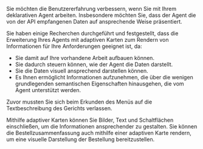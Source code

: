 Sie möchten die Benutzererfahrung verbessern, wenn Sie mit Ihrem deklarativen Agent arbeiten. Insbesondere möchten Sie, dass der Agent die von der API empfangenen Daten auf ansprechende Weise präsentiert.

Sie haben einige Recherchen durchgeführt und festgestellt, dass die Erweiterung Ihres Agents mit adaptiven Karten zum Rendern von Informationen für Ihre Anforderungen geeignet ist, da:

- Sie damit auf Ihre vorhandene Arbeit aufbauen können.
- Sie dadurch steuern können, wie der Agent die Daten darstellt.
- Sie die Daten visuell ansprechend darstellen können.
- Es Ihnen ermöglicht Informationen aufzunehmen, die über die wenigen grundlegenden semantischen Eigenschaften hinausgehen, die vom Agent unterstützt werden.

Zuvor mussten Sie sich beim Erkunden des Menüs auf die Textbeschreibung des Gerichts verlassen.

Mithilfe adaptiver Karten können Sie Bilder, Text und Schaltflächen einschließen, um die Informationen ansprechender zu gestalten. Sie können die Bestellzusammenfassung auch mithilfe einer adaptiven Karte rendern, um eine visuelle Darstellung der Bestellung bereitzustellen.
